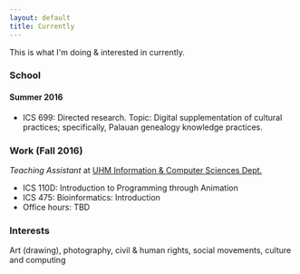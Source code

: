 ```yaml
---
layout: default
title: Currently
---
```


This is what I'm doing & interested in currently.

### School

#### Summer 2016

* ICS 699: Directed research. Topic: Digital supplementation of cultural practices; specifically, Palauan genealogy knowledge practices.

### Work (Fall 2016)
_Teaching Assistant_ at [UHM Information & Computer Sciences Dept.](http://www.ics.hawaii.edu)

* ICS 110D: Introduction to Programming through Animation
* ICS 475: Bioinformatics: Introduction
* Office hours: TBD

### Interests
Art (drawing), photography, civil & human rights, social movements, culture and computing
